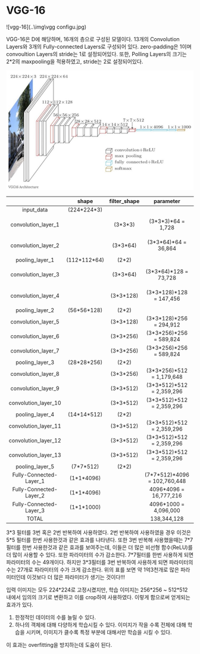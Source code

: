 # VGG-16

![vgg-16](..\img\vgg configu.jpg)

VGG-16은 D에 해당하며, 16개의 층으로 구성된 모델이다.
13개의 Convolution Layers와 3개의 Fully-connected Layers로 구성되어 있다.
zero-padding은 1이며 convoultion Layers의 stride는 1로 설정되어있다. 
또한, Polling Layers의 크기는 2*2의 maxpooling을 적용하였고, stride는 2로 설정되어있다.

![vgg configu](..\img\vgg-16.jpg)



|                         |     shape      | filter_shape |            parameter            |               sum                |         product         |
| :---------------------: | :------------: | :----------: | :-----------------------------: | :------------------------------: | :---------------------: |
|       input_data        | (224\*224\*3)  |              |                                 |                                  |                         |
|   convolution_layer_1   |                |  (3\*3\*3)   |      (3\*3\*3)\*64 = 1,728      |  (3\*3\*3-1)\*(224\*224\*64-1)   |  3\*3\*3\*224\*224*64   |
|   convolution_layer_2   |                |  (3\*3\*64)  |     (3\*3\*64)\*64 = 36,864     |  (3\*3\*64-1)\*(224\*224\*64-1)  |  3\*3\*64\*224\*224*64  |
|     pooling_layer_1     | (112\*112\*64) |    (2\*2)    |                                 |                                  |                         |
|   convolution_layer_3   |                |  (3*3\*64)   |     (3*3\*64)\*128 = 73,728     | (3\*3\*64-1)\*(112\*112\*128-1)  | 3\*3\*64\*112\*112*128  |
|   convolution_layer_4   |                | (3\*3\*128)  |   (3\*3\*128)\*128 = 147,456    | (3\*3\*128-1)\*(112\*112\*128-1) | 3\*3\*128\*112\*112*128 |
|     pooling_layer_2     | (56\*56\*128)  |    (2\*2)    |                                 |                                  |                         |
|   convolution_layer_5   |                | (3\*3\*128)  |    (3\*3\*128)*256 = 294,912    |  (3\*3\*128-1)\*(56\*56\*256-1)  |  3\*3\*128\*56\*56*256  |
|   convolution_layer_6   |                | (3\*3\*256)  |   (3\*3\*256)\*256 = 589,824    |  (3\*3\*256-1)\*(56\*56\*256-1)  |  3\*3\*256\*56\*56*256  |
|   convolution_layer_7   |                | (3\*3\*256)  |   (3\*3\*256)\*256 = 589,824    |  (3\*3\*256-1)\*(56\*56\*256-1)  |  3\*3\*256\*56\*56*256  |
|     pooling_layer_3     | (28\*28\*256)  |    (2\*2)    |                                 |                                  |                         |
|   convolution_layer_8   |                | (3\*3\*256)  |  (3\*3\*256)\*512 = 1,179,648   |  (3\*3\*256-1)\*(28\*28\*512-1)  |  3\*3\*256\*28\*28*512  |
|   convolution_layer_9   |                | (3\*3\*512)  |  (3\*3\*512)\*512 = 2,359,296   |  (3\*3\*512-1)\*(28\*28\*512-1)  |  3\*3\*512\*28\*28*512  |
|  convolution_layer_10   |                | (3\*3\*512)  |  (3\*3\*512)\*512 = 2,359,296   |  (3\*3\*512-1)\*(28\*28\*512-1)  |  3\*3\*512\*28\*28*512  |
|     pooling_layer_4     | (14\*14\*512)  |    (2\*2)    |                                 |                                  |                         |
|  convolution_layer_11   |                | (3\*3\*512)  |  (3\*3\*512)\*512 = 2,359,296   |  (3\*3\*512-1)\*(14\*14\*512-1)  |  3\*3\*512\*14\*14*512  |
|  convolution_layer_12   |                | (3\*3\*512)  |  (3\*3\*512)\*512 = 2,359,296   |  (3\*3\*512-1)\*(14\*14\*512-1)  |  3\*3\*512\*14\*14*512  |
|  convolution_layer_13   |                | (3\*3\*512)  |  (3\*3\*512)\*512 = 2,359,296   |  (3\*3\*512-1)\*(14\*14\*512-1)  |  3\*3\*512\*14\*14*512  |
|     pooling_layer_5     |  (7\*7\*512)   |    (2\*2)    |                                 |                                  |                         |
| Fully-Connected-Layer_1 |  (1\*1\*4096)  |              | (7\*7\*512)\*4096 = 102,760,448 |                0                 |          4096           |
| Fully-Connected-Layer_2 |  (1\*1\*4096)  |              |     4096*4096 = 16,777,216      |                0                 |          4096           |
| Fully-Connected-Layer_3 |  (1\*1\*1000)  |              |      4096*1000 = 4,096,000      |                0                 |          1000           |
|          TOTAL          |                |              |           138,344,128           |          13,484,968,433          |     12,572,098,560      |

3\*3 필터를 3번 혹은 2번 반복하여 사용하였다. 
2번 반복하여 사용하였을 경우 이것은 5\*5 필터를 한번 사용한것과 같은 효과를 나타낸다.
또한 3번 반복해 사용했을때는 7\*7 필터를 한번 사용한것과 같은 효과를 보여주는데, 이들은 더 많은 비선형 함수(ReLU)를 더 많이 사용할 수 있다.
또한 파라미터의 수가 감소한다. 7\*7필터를 한번 사용하게 되면 파라미터의 수는 49개이다. 하지만 3\*3필터를 3번 반복하여 사용하게 되면 파라미터의 수는 27개로 파라미터의 수가 크게 감소한다. 위의 표를 보면 약 1억3천개로 많은 파라미터인데 이것보다 더 많은 파라미터가 생기는 것이다!!!

입력 이미지는 모두 224\*224로 고정시켰지만, 학습 이미지는 256\*256 \~ 512\*512 내에서 임의의 크기로 변환하고 이를 crop하여 사용하였다.
이렇게 함으로써 얻게되는 효과가 있다.

1. 한정적인 데이터의 수를 늘릴 수 있다.
2. 하나의 객체에 대해 다양하게 학습시킬 수 있다. 
   이미지가 작을 수록 전체에 대해 학습을 시키며, 이미지가 클수록 특정 부분에 대해서만 학습을 시킬 수 있다.

이 효과는 overfitting을 방지하는데 도움이 된다.